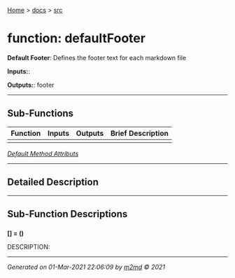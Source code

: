 [Home](../index.md) > [docs](../docs_index.md) > [src](src_index.md)  


# function: defaultFooter

**Default Footer**: Defines the footer text for each markdown file

**Inputs:**: 

**Outputs:**: footer

 ***

## Sub-Functions

| Function | Inputs | Outputs | Brief Description |
| -------- | ------ | ------- | ----------------- |
| [](#) |  |  |  |


[*Default Method Attributs*](https://www.mathworks.com/help/matlab/matlab_oop/method-attributes.html)

 ***

## Detailed Description



 ***

## Sub-Function Descriptions

### 

**[] = ()**

DESCRIPTION: 

***

*Generated on 01-Mar-2021 22:06:09 by [m2md](https://github.com/crgnam-research/m2md) © 2021*